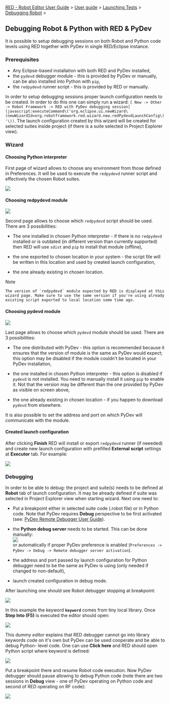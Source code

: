 [RED - Robot Editor User Guide](..\\..\\..\\index.md) > [User
guide](..\\..\\user_guide.md) > [Launching Tests](..\\..\\launching.md) >
[Debugging Robot](..\\debug.md) >

## Debugging Robot & Python with RED & PyDev

It is possible to setup debugging sessions on both Robot and Python code
levels using RED together with PyDev in single RED/Eclipse instance.

### Prerequisites

  * Any Eclipse-based installation with both RED and PyDev installed, 
  * the `pydevd` debugger module - this is provided by PyDev or manually, can be also installed into Python with `pip`, 
  * the `redpydevd` runner script - this is provided by RED or manually. 

In order to setup debugging sessions proper launch configuration needs to be
created. In order to do this one can simply run a wizard: `[ New -> Other ->
Robot Framework -> RED with PyDev debugging
session](javascript:executeCommand\('org.eclipse.ui.newWizard\(newWizardId=org.robotframework.red.wizard.new.redPydevdLaunchConfig\)'\))`.
The launch configuration created by this wizard will be created for selected
suites inside project (if there is a suite selected in Project Explorer view).

### Wizard

#### Choosing Python interpreter

First page of wizard allows to choose any environment from those defined in
Preferences. It will be used to execute the `redpydevd` runner script and
effectively the chosen Robot suites.

![](images/red_pydev_wizard_envs.png)  
  

#### Choosing redpydevd module

![](images/red_pydev_wizard_runner.png)

Second page allows to choose which `redpydevd` script should be used. There
are 3 possibilities:

  * The one installed in chosen Python interpreter - if there is no `redpydevd` installed or is outdated (in different version than currently supported) then RED will use `sdist` and `pip` to install that module (offline), 

  * the one exported to chosen location in your system - the script file will be written in this location and used by created launch configuration, 

  * the one already existing in chosen location. 

  

Note

    The version of `redpydevd` module expected by RED is displayed at this wizard page. Make sure to use the same version if you're using already existing script exported to local location some time ago. 

#### Choosing pydevd module

![](images/red_pydev_wizard_dbg.png)

Last page allows to choose which `pydevd` module should be used. There are 3
possibilities:

  * The one distributed with PyDev - this option is recommended because it ensures that the version of module is the same as PyDev would expect; this option may be disabled if the module couldn't be located in your PyDev installation, 

  * the one installed in chosen Python interpreter - this option is disabled if `pydevd` is not installed. You need to manually install it using `pip` to enable it. Not that the version may be different than the one provided by PyDev as visible on screen above, 

  * the one already existing in chosen location - if you happen to download `pydevd` from elsewhere. 

It is also possible to set the address and port on which PyDev will
communicate with the module.

#### Created launch configuration

After clicking **Finish** RED will install or export `redpydevd` runner (if
neeeded) and create new launch configuration with prefilled **External
script** settings at **Executor** tab. For example:

![](images/red_pydev_wizard_cfg.png)

### Debugging

In order to be able to debug: the project and suite(s) needs to be defined at
**Robot** tab of launch configuration. It may be already defined if suite was
selected in Project Explorer view when starting wizard. Next one need to:

  * Put a breakpoint either in selected suite code (.robot file) or in Python code. Note that PyDev requires **Debug** perspective to be first activated (see: [PyDev Remote Debugger User Guide](http://www.pydev.org/manual_adv_remote_debugger.md)). 

  * the **Python debug server** needs to be started. This can be done manually:  
![](images/red_pydev_wizard_server.png)  
or automatically if proper PyDev preference is enabled (`Preferences -> PyDev
-> Debug -> Remote debugger server activation`).

  * the address and port passed by launch configuration for Python debugger need to be the same as PyDev is using (only needed if changed to non-default), 

  * launch created configuration in debug mode. 

After launching one should see Robot debugger stopping at breakpoint:

![](images/red_pydev_wizard_brkp.png)

In this example the keyword **`keyword`** comes from tiny local library. Once
**Step Into (F5)** is executed the editor should open:

![](images/red_pydev_wizard_editor.png)

This dummy _editor_ explains that RED debugger cannot go into library keywords
code on it's own but PyDev can be used cooperate and be able to debug Python-
level code. One can use **Click here** and RED should open Python script where
keyword is defined:

![](images/red_pydev_wizard_pybrkp.png)

Put a breakpoint there and resume Robot code execution. Now PyDev debugger
should pause allowing to debug Python code (note there are two sessions in
**Debug** view - one of PyDev operating on Python code and second of RED
operating on RF code):

![](images/red_pydev_wizard_pause.png)

